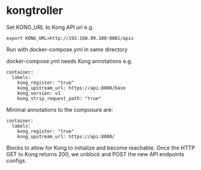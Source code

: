 # kongtroller

Set KONG_URL to Kong API url e.g.
  
    export KONG_URL=http://192.168.99.100:8001/apis
  
Run with docker-compose.yml in same directory

docker-compose.yml needs Kong annotations e.g.

    container:
      labels:
        kong_register: "true"
        kong_upstream_url: https://api:8080/base
        kong_version: v1
        kong_strip_request_path: "true"


Minimal annotations to the composure are:
  
    container:
      labels:
        kong_register: "true"
        kong_upstream_url: https://api:8080/

Blocks to allow for Kong to initialize and become reachable. Once the HTTP GET to Kong returns 200, we unblock and POST the new API endpoints configs.
